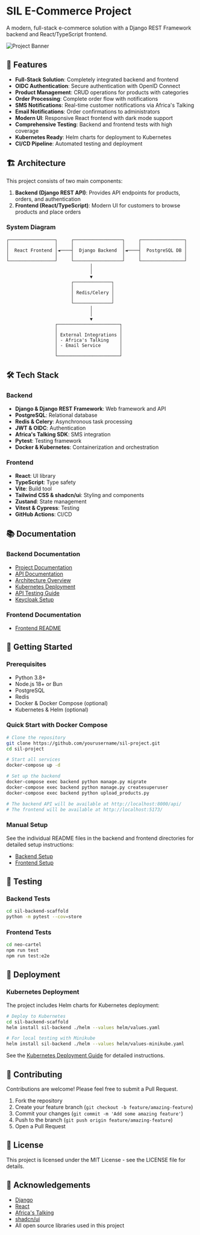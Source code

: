 # SIL E-Commerce Project

A modern, full-stack e-commerce solution with a Django REST Framework backend and React/TypeScript frontend.

![Project Banner](https://via.placeholder.com/1200x300/3498db/ffffff?text=SIL+E-Commerce+Project)

## 🚀 Features

- **Full-Stack Solution**: Completely integrated backend and frontend
- **OIDC Authentication**: Secure authentication with OpenID Connect
- **Product Management**: CRUD operations for products with categories
- **Order Processing**: Complete order flow with notifications
- **SMS Notifications**: Real-time customer notifications via Africa's Talking
- **Email Notifications**: Order confirmations to administrators
- **Modern UI**: Responsive React frontend with dark mode support
- **Comprehensive Testing**: Backend and frontend tests with high coverage
- **Kubernetes Ready**: Helm charts for deployment to Kubernetes
- **CI/CD Pipeline**: Automated testing and deployment

## 🏗️ Architecture

This project consists of two main components:

1. **Backend (Django REST API)**: Provides API endpoints for products, orders, and authentication
2. **Frontend (React/TypeScript)**: Modern UI for customers to browse products and place orders

### System Diagram

```
┌─────────────────┐     ┌──────────────────┐     ┌────────────────┐
│                 │     │                  │     │                │
│  React Frontend │◄────┤  Django Backend  │◄────┤  PostgreSQL DB │
│                 │     │                  │     │                │
└─────────────────┘     └──────────────────┘     └────────────────┘
                               │
                               │
                               ▼
                        ┌──────────────┐
                        │              │
                        │ Redis/Celery │
                        │              │
                        └──────────────┘
                               │
                               │
                               ▼
                  ┌───────────────────────┐
                  │                       │
                  │ External Integrations │
                  │ - Africa's Talking    │
                  │ - Email Service       │
                  │                       │
                  └───────────────────────┘
```

## 🛠️ Tech Stack

### Backend

- **Django & Django REST Framework**: Web framework and API
- **PostgreSQL**: Relational database
- **Redis & Celery**: Asynchronous task processing
- **JWT & OIDC**: Authentication
- **Africa's Talking SDK**: SMS integration
- **Pytest**: Testing framework
- **Docker & Kubernetes**: Containerization and orchestration

### Frontend

- **React**: UI library
- **TypeScript**: Type safety
- **Vite**: Build tool
- **Tailwind CSS & shadcn/ui**: Styling and components
- **Zustand**: State management
- **Vitest & Cypress**: Testing
- **GitHub Actions**: CI/CD

## 📚 Documentation

### Backend Documentation

- [Project Documentation](./sil-backend-scaffold/docs/PROJECT_DOCUMENTATION.md)
- [API Documentation](./sil-backend-scaffold/docs/REST_API_DOCUMENTATION.md)
- [Architecture Overview](./sil-backend-scaffold/docs/ARCHITECTURE.md)
- [Kubernetes Deployment](./sil-backend-scaffold/docs/KUBERNETES_DEPLOYMENT.md)
- [API Testing Guide](./sil-backend-scaffold/docs/API_TESTING.md)
- [Keycloak Setup](./sil-backend-scaffold/docs/KEYCLOAK_SETUP.md)

### Frontend Documentation

- [Frontend README](./neo-cartel/README.md)

## 🚦 Getting Started

### Prerequisites

- Python 3.8+
- Node.js 18+ or Bun
- PostgreSQL
- Redis
- Docker & Docker Compose (optional)
- Kubernetes & Helm (optional)

### Quick Start with Docker Compose

```bash
# Clone the repository
git clone https://github.com/yourusername/sil-project.git
cd sil-project

# Start all services
docker-compose up -d

# Set up the backend
docker-compose exec backend python manage.py migrate
docker-compose exec backend python manage.py createsuperuser
docker-compose exec backend python upload_products.py

# The backend API will be available at http://localhost:8000/api/
# The frontend will be available at http://localhost:5173/
```

### Manual Setup

See the individual README files in the backend and frontend directories for detailed setup instructions:

- [Backend Setup](./sil-backend-scaffold/README.md)
- [Frontend Setup](./neo-cartel/README.md)

## 🧪 Testing

### Backend Tests

```bash
cd sil-backend-scaffold
python -m pytest --cov=store
```

### Frontend Tests

```bash
cd neo-cartel
npm run test
npm run test:e2e
```

## 🚢 Deployment

### Kubernetes Deployment

The project includes Helm charts for Kubernetes deployment:

```bash
# Deploy to Kubernetes
cd sil-backend-scaffold
helm install sil-backend ./helm --values helm/values.yaml

# For local testing with Minikube
helm install sil-backend ./helm --values helm/values-minikube.yaml
```

See the [Kubernetes Deployment Guide](./sil-backend-scaffold/docs/KUBERNETES_DEPLOYMENT.md) for detailed instructions.

## 🤝 Contributing

Contributions are welcome! Please feel free to submit a Pull Request.

1. Fork the repository
2. Create your feature branch (`git checkout -b feature/amazing-feature`)
3. Commit your changes (`git commit -m 'Add some amazing feature'`)
4. Push to the branch (`git push origin feature/amazing-feature`)
5. Open a Pull Request

## 📄 License

This project is licensed under the MIT License - see the LICENSE file for details.

## 👏 Acknowledgements

- [Django](https://www.djangoproject.com/)
- [React](https://reactjs.org/)
- [Africa's Talking](https://africastalking.com/)
- [shadcn/ui](https://ui.shadcn.com/)
- All open source libraries used in this project